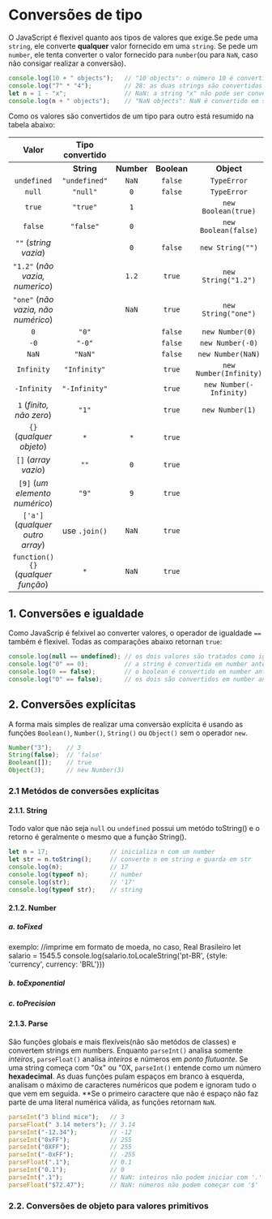 # Conversões de tipo

O JavaScript é flexivel quanto aos tipos de valores que exige.Se pede uma `string`, ele converte **qualquer** valor fornecido em uma `string`. Se pede um `number`, ele tenta converter o valor fornecido para `number`(ou para `NaN`, caso não consigar realizar a conversão).

```js
console.log(10 + " objects");   // "10 objects": o número 10 é convertido em string
console.log("7" * "4");         // 28: as duas strings são convertidas em números
let n = 1 - "x";                // NaN: a string "x" não pode ser convertida em número
console.log(n + " objects");    // "NaN objects": NaN é convertido em string 'NaN'
```
Como os valores são convertidos de um tipo para outro está resumido na tabela abaixo:

**Valor**                           | **Tipo convertido** | | | |
 :---:                              | :---:          | :---:      | :---:       | :---:
|                                   | **String**     | **Number** | **Boolean** | **Object**
`undefined`                         | `"undefined"`  | `NaN`      | `false`     | `TypeError`
`null`                              | `"null"`       | `0`        | `false`     | `TypeError`
`true`                              | `"true"`       | `1`        |             | `new Boolean(true)`
`false`                             | `"false"`      | `0`        |             | `new Boolean(false)`
`""` (_string vazia_)               |                | `0`        | `false`     | `new String("")`
`"1.2"` (_não vazia, numerico_)     |                | `1.2`      | `true`      | `new String("1.2")`
`"one"` (_não vazia, não numérico_) |                | `NaN`      | `true`      | `new String("one")`
`0`                                 | `"0"`          |            | `false`     | `new Number(0)`
`-0`                                | `"-0"`         |            | `false`     | `new Number(-0)`
`NaN`                               | `"NaN"`        |            | `false`     | `new Number(NaN)`
`Infinity`                          | `"Infinity"`   |            | `true`      | `new Number(Infinity)`
`-Infinity`                         | `"-Infinity"`  |            | `true`      | `new Number(-Infinity)`
`1` (_finito, não zero_)            | `"1"`          |            | `true`      | `new Number(1)`
`{}` (_qualquer objeto_)            | `*`            | `*`        | `true`      |
`[]` (_array vazio_)                | `""`           | `0`        | `true`      |
`[9]` (_um elemento numérico_)      | `"9"`          | `9`        | `true`      |
`['a']` (_qualquer outro array_)    | use `.join()`  | `NaN`      | `true`      |
`function(){}` (_qualquer função_)  | `*`            | `NaN`      | `true`      |


## 1. Conversões e igualdade

Como JavaScrip é felxivel ao converter valores, o operador de igualdade `==` também é flexivel.
Todas as comparações abaixo retornan `true`:

```js
console.log(null == undefined); // os dois valores são tratados como iguais
console.log("0" == 0);          // a string é convertida em number antes da comparação
console.log(0 == false);        // o boolean é convertido em number antes da comparação
console.log("0" == false);      // os dois são convertidos em number antes da compração
```
## 2. Conversões explícitas

A forma mais simples de realizar uma conversão explícita é usando as funções `Boolean()`, `Number()`, `String()` ou `Object()` sem o operador `new`.

```js
Number("3");    // 3
String(false);  // 'false'
Boolean([]);    // true
Object(3);      // new Number(3)
```

### 2.1 Metódos de conversões explícitas

#### 2.1.1. String
Todo valor que  não seja `null` ou `undefined` possui um metódo toString() e o retorno é geralmente o mesmo que a função String().

```js
let n = 17;                 // inicializa n com um number
let str = n.toString();     // converte n em string e guarda em str
console.log(n);             // 17
console.log(typeof n);      // number
console.log(str);           // '17'
console.log(typeof str);    // string
```
#### 2.1.2. Number
##### a. toFixed

exemplo: //imprime em formato de moeda, no caso, Real Brasileiro
let salario = 1545.5
console.log(salario.toLocaleString('pt-BR', {style: 'currency', currency: 'BRL'}))
##### b. toExponential
##### c. toPrecision

#### 2.1.3. Parse
São funções globais e mais flexíveis(não são metódos de classes) e convertem strings em numbers.
Enquanto `parseInt()` analisa somente _inteiros_, `parseFloat()` analisa _inteiros_ e números em _ponto flutuante_.
Se uma string começa com "0x" ou "0X, `parseInt()` entende como um número **hexadecimal**.
As duas funções pulam espaços em branco à esquerda, analisam o máximo de caracteres numéricos que podem e ignoram tudo o que vem em seguida.
**Se o primeiro caractere que não é espaço não faz parte de uma literal numérica válida, as funções retornam `NaN`.

```js
parseInt("3 blind mice");   // 3
parseFloat(" 3.14 meters"); // 3.14
parseInt("-12.34");         // -12
parseInt("0xFF");           // 255
parseInt("0XFF");           // 255
parseInt("-0xFF");          // -255
parseFloat(".1");           // 0.1
parseInt("0.1");            // 0
parseInt(".1");             // NaN: inteiros não podem iniciar com '.'
parseFloat("$72.47");       // NaN: números não podem começar com '$'
```
### 2.2. Conversões de objeto para valores primitivos

